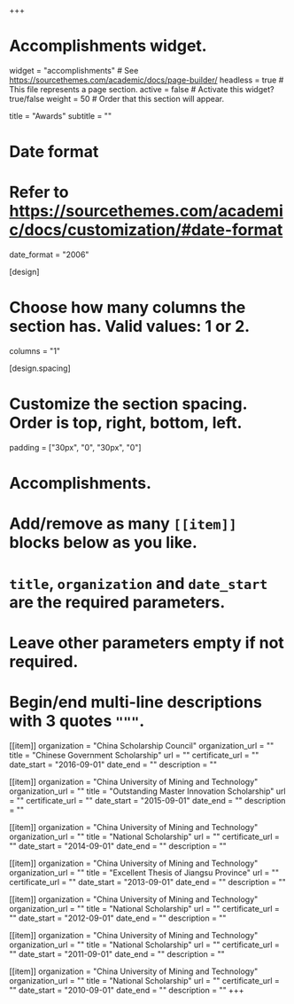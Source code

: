 +++
# Accomplishments widget.
widget = "accomplishments"  # See https://sourcethemes.com/academic/docs/page-builder/
headless = true  # This file represents a page section.
active = false  # Activate this widget? true/false
weight = 50  # Order that this section will appear.

title = "Awards"
subtitle = ""

# Date format
#   Refer to https://sourcethemes.com/academic/docs/customization/#date-format
date_format = "2006"

[design]
  # Choose how many columns the section has. Valid values: 1 or 2.
  columns = "1"

[design.spacing]
  # Customize the section spacing. Order is top, right, bottom, left.
  padding = ["30px", "0", "30px", "0"]

# Accomplishments.
#   Add/remove as many `[[item]]` blocks below as you like.
#   `title`, `organization` and `date_start` are the required parameters.
#   Leave other parameters empty if not required.
#   Begin/end multi-line descriptions with 3 quotes `"""`.

[[item]]
  organization = "China Scholarship Council"
  organization_url = ""
  title = "Chinese Government Scholarship"
  url = ""
  certificate_url = ""
  date_start = "2016-09-01"
  date_end = ""
  description = ""

[[item]]
  organization = "China University of Mining and Technology"
  organization_url = ""
  title = "Outstanding Master Innovation Scholarship"
  url = ""
  certificate_url = ""
  date_start = "2015-09-01"
  date_end = ""
  description = ""
  
[[item]]
  organization = "China University of Mining and Technology"
  organization_url = ""
  title = "National Scholarship"
  url = ""
  certificate_url = ""
  date_start = "2014-09-01"
  date_end = ""
  description = ""

[[item]]
  organization = "China University of Mining and Technology"
  organization_url = ""
  title = "Excellent Thesis of Jiangsu Province"
  url = ""
  certificate_url = ""
  date_start = "2013-09-01"
  date_end = ""
  description = ""

[[item]]
  organization = "China University of Mining and Technology"
  organization_url = ""
  title = "National Scholarship"
  url = ""
  certificate_url = ""
  date_start = "2012-09-01"
  date_end = ""
  description = ""

[[item]]
  organization = "China University of Mining and Technology"
  organization_url = ""
  title = "National Scholarship"
  url = ""
  certificate_url = ""
  date_start = "2011-09-01"
  date_end = ""
  description = ""

[[item]]
  organization = "China University of Mining and Technology"
  organization_url = ""
  title = "National Scholarship"
  url = ""
  certificate_url = ""
  date_start = "2010-09-01"
  date_end = ""
  description = ""
+++
